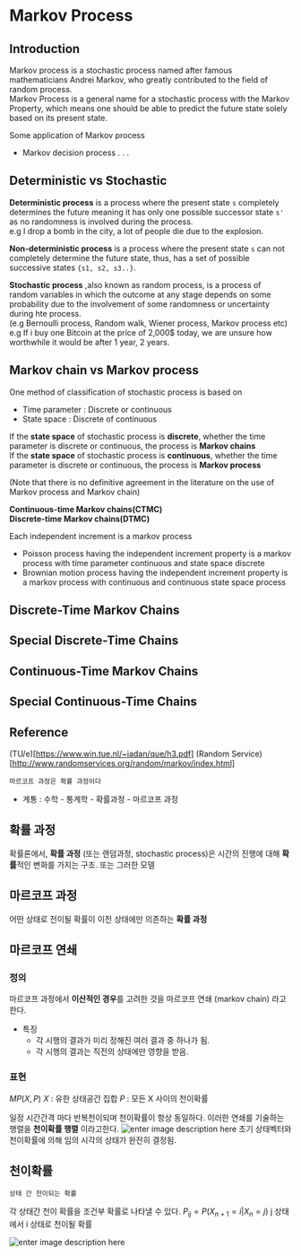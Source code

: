 # Markov Process


Introduction
-----
Markov process is a stochastic process named after famous mathematicians Andrei Markov, who greatly contributed to the field of random process.
\
Markov Process is a general name for a stochastic process with the Markov Property, which means one should be able to predict the future state solely based on its present state.

Some application of Markov process
- Markov decision process
.
.
.


Deterministic vs Stochastic
-----
**Deterministic process** is a process where the present state ```s``` completely determines the future meaning it has only one possible successor state ``s'`` as no randomness is involved during the process.
\
e.g I drop a bomb in the city, a lot of people die due to the explosion.

**Non-deterministic process** is a process where the present state ```s``` can not completely determine the future state, thus, has a set of possible successive states ```{s1, s2, s3..}```.

**Stochastic process** ,also known as random process, is a process of random variables in which the outcome at any stage depends on some probability due to the involvement of some randomness or uncertainty during hte process.
\
(e.g Bernoulli process, Random walk, Wiener process, Markov process etc)
\
e.g If i buy one Bitcoin at the price of 2,000$ today, we are unsure how worthwhile it would be after 1 year, 2 years.


Markov chain vs Markov process
-----
One method of classification of stochastic process is based on
- Time parameter : Discrete or continuous
- State space : Discrete of continuous 

If the **state space** of stochastic process is **discrete**, whether the time parameter is discrete or continuous, the process is **Markov chains**
\
If the **state space** of stochastic process is **continuous**, whether the time parameter is discrete or continuous, the process is **Markov process**

(Note that there is no definitive agreement in the literature on the use of Markov process and Markov chain)

**Continuous-time Markov chains(CTMC)**
\
**Discrete-time Markov chains(DTMC)**

Each independent increment is a markov process
- Poisson process having the independent increment property is a markov process with time parameter continuous and state space discrete
- Brownian motion process having the independent increment property is a markov process with continuous and continuous state space process


Discrete-Time Markov Chains
-----

Special Discrete-Time Chains
-----

Continuous-Time Markov Chains
-----

Special Continuous-Time Chains
-----





Reference
-----
(TU/e)[https://www.win.tue.nl/~iadan/que/h3.pdf]
(Random Service)[http://www.randomservices.org/random/markov/index.html]















`마르코프 과정은 확률 과정이다`
- 계통 : 수학 - 통계학 - 확률과정 - 마르코프 과정

## 확률 과정
확률론에서,  **확률 과정** (또는 랜덤과정, stochastic process)은 시간의 진행에 대해  **확률**적인 변화를 가지는 구조. 또는 그러한 모델

## 마르코프 과정
어떤 상태로 전이될 확률이 이전 상태에만 의존하는 **확률 과정**

## 마르코프 연쇄
###  정의
마르코프 과정에서 **이산적인 경우**를 고려한 것을 마르코프 연쇄 (markov chain) 라고 한다.

* 특징
	* 각 시행의 결과가 미리 정해진 여러 결과 중 하나가 됨.
	* 각 시행의 결과는 직전의 상태에만 영향을 받음.

### 표현
$MP(X, P)$
$X$ : 유한 상태공간 집합
$P$ : 모든 X 사이의 천이확률

일정 시간간격 마다 반복천이되며 천이확률이 항상 동일하다.
이러한 연쇄를 기술하는 행렬을 **천이확률 행렬** 이라고한다.
![enter image description here](http://www.ktword.co.kr/img_data/4312_1.JPG)
초기 상태벡터와 천이확률에 의해 임의 시각의 상태가 완전히 결정됨.

## 천이확률
`상태 간 천이되는 확률`

각 상태간 천이 확률을 조건부 확률로 나타낼 수 있다.
$P_{ij} = P(X_{n+1}=i | X_n=j)$
j 상태에서 i 상태로 천이될 확률

![enter image description here](https://norman3.github.io/rl/images/ch01_f01.png)
